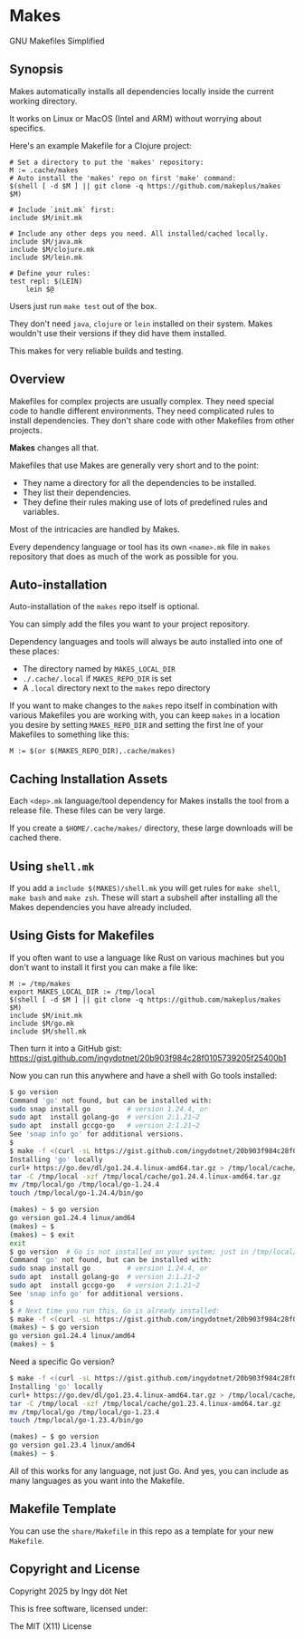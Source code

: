Makes
=====

GNU Makefiles Simplified


## Synopsis

Makes automatically installs all dependencies locally inside the current
working directory.

It works on Linux or MacOS (Intel and ARM) without worrying about specifics.

Here's an example Makefile for a Clojure project:

```make
# Set a directory to put the 'makes' repository:
M := .cache/makes
# Auto install the 'makes' repo on first 'make' command:
$(shell [ -d $M ] || git clone -q https://github.com/makeplus/makes $M)

# Include `init.mk` first:
include $M/init.mk

# Include any other deps you need. All installed/cached locally.
include $M/java.mk
include $M/clojure.mk
include $M/lein.mk

# Define your rules:
test repl: $(LEIN)
	lein $@
```

Users just run `make test` out of the box.

They don't need `java`, `clojure` or `lein` installed on their system.
Makes wouldn't use their versions if they did have them installed.

This makes for very reliable builds and testing.


## Overview

Makefiles for complex projects are usually complex.
They need special code to handle different environments.
They need complicated rules to install dependencies.
They don't share code with other Makefiles from other projects.

**Makes** changes all that.

Makefiles that use Makes are generally very short and to the point:
* They name a directory for all the dependencies to be installed.
* They list their dependencies.
* They define their rules making use of lots of predefined rules and variables.

Most of the intricacies are handled by Makes.

Every dependency language or tool has its own `<name>.mk` file in `makes`
repository that does as much of the work as possible for you.


## Auto-installation

Auto-installation of the `makes` repo itself is optional.

You can simply add the files you want to your project repository.

Dependency languages and tools will always be auto installed into one of these
places:

* The directory named by `MAKES_LOCAL_DIR`
* `./.cache/.local` if `MAKES_REPO_DIR` is set
* A `.local` directory next to the `makes` repo directory

If you want to make changes to the `makes` repo itself in combination with
various Makefiles you are working with, you can keep `makes` in a location you
desire by setting `MAKES_REPO_DIR` and setting the first lne of your Makefiles
to something like this:

```make
M := $(or $(MAKES_REPO_DIR),.cache/makes)
```


## Caching Installation Assets

Each `<dep>.mk` language/tool dependency for Makes installs the tool from a
release file.
These files can be very large.

If you create a `$HOME/.cache/makes/` directory, these large downloads will
be cached there.


## Using `shell.mk`

If you add a `include $(MAKES)/shell.mk` you will get rules for `make shell`,
`make bash` and `make zsh`.
These will start a subshell after installing all the Makes dependencies you
have already included.


## Using Gists for Makefiles

If you often want to use a language like Rust on various machines but you don't
want to install it first you can make a file like:

```
M := /tmp/makes
export MAKES_LOCAL_DIR := /tmp/local
$(shell [ -d $M ] || git clone -q https://github.com/makeplus/makes $M)
include $M/init.mk
include $M/go.mk
include $M/shell.mk
```

Then turn it into a GitHub gist:
https://gist.github.com/ingydotnet/20b903f984c28f0105739205f25400b1

Now you can run this anywhere and have a shell with Go tools installed:

```bash
$ go version
Command 'go' not found, but can be installed with:
sudo snap install go         # version 1.24.4, or
sudo apt  install golang-go  # version 2:1.21~2
sudo apt  install gccgo-go   # version 2:1.21~2
See 'snap info go' for additional versions.
$
$ make -f <(curl -sL https://gist.github.com/ingydotnet/20b903f984c28f0105739205f25400b1/raw) bash
Installing 'go' locally
curl+ https://go.dev/dl/go1.24.4.linux-amd64.tar.gz > /tmp/local/cache/go1.24.4.linux-amd64.tar.gz
tar -C /tmp/local -xzf /tmp/local/cache/go1.24.4.linux-amd64.tar.gz
mv /tmp/local/go /tmp/local/go-1.24.4
touch /tmp/local/go-1.24.4/bin/go

(makes) ~ $ go version
go version go1.24.4 linux/amd64
(makes) ~ $
(makes) ~ $ exit
exit
$ go version  # Go is not installed on your system; just in /tmp/local/
Command 'go' not found, but can be installed with:
sudo snap install go         # version 1.24.4, or
sudo apt  install golang-go  # version 2:1.21~2
sudo apt  install gccgo-go   # version 2:1.21~2
See 'snap info go' for additional versions.
$
$ # Next time you run this, Go is already installed:
$ make -f <(curl -sL https://gist.github.com/ingydotnet/20b903f984c28f0105739205f25400b1/raw) bash
(makes) ~ $ go version
go version go1.24.4 linux/amd64
(makes) ~ $
```

Need a specific Go version?

```bash
$ make -f <(curl -sL https://gist.github.com/ingydotnet/20b903f984c28f0105739205f25400b1/raw) bash GO-VERSION=1.23.4
Installing 'go' locally
curl+ https://go.dev/dl/go1.23.4.linux-amd64.tar.gz > /tmp/local/cache/go1.23.4.linux-amd64.tar.gz
tar -C /tmp/local -xzf /tmp/local/cache/go1.23.4.linux-amd64.tar.gz
mv /tmp/local/go /tmp/local/go-1.23.4
touch /tmp/local/go-1.23.4/bin/go

(makes) ~ $ go version
go version go1.23.4 linux/amd64
(makes) ~ $
```

All of this works for any language, not just Go.
And yes, you can include as many languages as you want into the Makefile.


## Makefile Template

You can use the `share/Makefile` in this repo as a template for your new
`Makefile`.


## Copyright and License

Copyright 2025 by Ingy döt Net

This is free software, licensed under:

The MIT (X11) License
